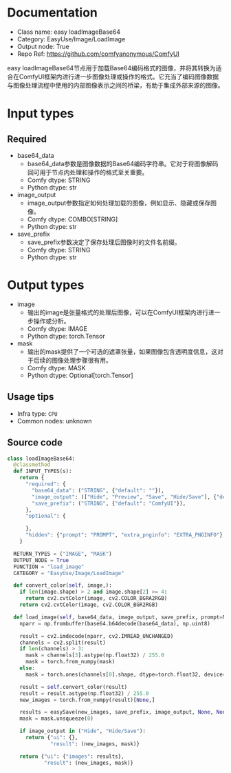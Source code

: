 
# Documentation
- Class name: easy loadImageBase64
- Category: EasyUse/Image/LoadImage
- Output node: True
- Repo Ref: https://github.com/comfyanonymous/ComfyUI

easy loadImageBase64节点用于加载Base64编码格式的图像，并将其转换为适合在ComfyUI框架内进行进一步图像处理或操作的格式。它充当了编码图像数据与图像处理流程中使用的内部图像表示之间的桥梁，有助于集成外部来源的图像。

# Input types
## Required
- base64_data
    - base64_data参数是图像数据的Base64编码字符串。它对于将图像解码回可用于节点内处理和操作的格式至关重要。
    - Comfy dtype: STRING
    - Python dtype: str
- image_output
    - image_output参数指定如何处理加载的图像，例如显示、隐藏或保存图像。
    - Comfy dtype: COMBO[STRING]
    - Python dtype: str
- save_prefix
    - save_prefix参数决定了保存处理后图像时的文件名前缀。
    - Comfy dtype: STRING
    - Python dtype: str

# Output types
- image
    - 输出的image是张量格式的处理后图像，可以在ComfyUI框架内进行进一步操作或分析。
    - Comfy dtype: IMAGE
    - Python dtype: torch.Tensor
- mask
    - 输出的mask提供了一个可选的遮罩张量，如果图像包含透明度信息，这对于后续的图像处理步骤很有用。
    - Comfy dtype: MASK
    - Python dtype: Optional[torch.Tensor]


## Usage tips
- Infra type: `CPU`
- Common nodes: unknown


## Source code
```python
class loadImageBase64:
  @classmethod
  def INPUT_TYPES(s):
    return {
      "required": {
        "base64_data": ("STRING", {"default": ""}),
        "image_output": (["Hide", "Preview", "Save", "Hide/Save"], {"default": "Preview"}),
        "save_prefix": ("STRING", {"default": "ComfyUI"}),
      },
      "optional": {

      },
      "hidden": {"prompt": "PROMPT", "extra_pnginfo": "EXTRA_PNGINFO"},
    }

  RETURN_TYPES = ("IMAGE", "MASK")
  OUTPUT_NODE = True
  FUNCTION = "load_image"
  CATEGORY = "EasyUse/Image/LoadImage"

  def convert_color(self, image,):
    if len(image.shape) > 2 and image.shape[2] >= 4:
      return cv2.cvtColor(image, cv2.COLOR_BGRA2RGB)
    return cv2.cvtColor(image, cv2.COLOR_BGR2RGB)

  def load_image(self, base64_data, image_output, save_prefix, prompt=None, extra_pnginfo=None):
    nparr = np.frombuffer(base64.b64decode(base64_data), np.uint8)

    result = cv2.imdecode(nparr, cv2.IMREAD_UNCHANGED)
    channels = cv2.split(result)
    if len(channels) > 3:
      mask = channels[3].astype(np.float32) / 255.0
      mask = torch.from_numpy(mask)
    else:
      mask = torch.ones(channels[0].shape, dtype=torch.float32, device="cpu")

    result = self.convert_color(result)
    result = result.astype(np.float32) / 255.0
    new_images = torch.from_numpy(result)[None,]

    results = easySave(new_images, save_prefix, image_output, None, None)
    mask = mask.unsqueeze(0)

    if image_output in ("Hide", "Hide/Save"):
      return {"ui": {},
              "result": (new_images, mask)}

    return {"ui": {"images": results},
            "result": (new_images, mask)}

```
